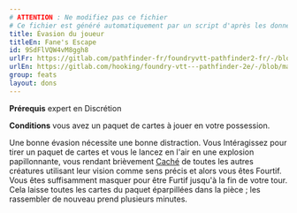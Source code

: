 ```yaml
---
# ATTENTION : Ne modifiez pas ce fichier
# Ce fichier est généré automatiquement par un script d'après les données du module Foundry VTT officiel et de sa traduction
title: Évasion du joueur
titleEn: Fane's Escape
id: 9SdFlVQW4vM8ggh8
urlFr: https://gitlab.com/pathfinder-fr/foundryvtt-pathfinder2-fr/-/blob/master/data/feats/9SdFlVQW4vM8ggh8.htm
urlEn: https://gitlab.com/hooking/foundry-vtt---pathfinder-2e/-/blob/master/packs/data/feats.db/fane-s-escape.json
group: feats
layout: dons
---
```

**Prérequis** expert en Discrétion

**Conditions** vous avez un paquet de cartes à jouer en votre possession.

Une bonne évasion nécessite une bonne distraction. Vous Intéragissez pour tirer un paquet de cartes et vous le lancez en l'air en une explosion papillonnante, vous rendant brièvement [Caché](../etats/caché.md) de toutes les autres créatures utilisant leur vision comme sens précis et alors vous êtes Fourtif. Vous êtes suffisamment masquer pour être Furtif jusqu'à la fin de votre tour. Cela laisse toutes les cartes du paquet éparpillées dans la pièce ; les rassembler de nouveau prend plusieurs minutes.


